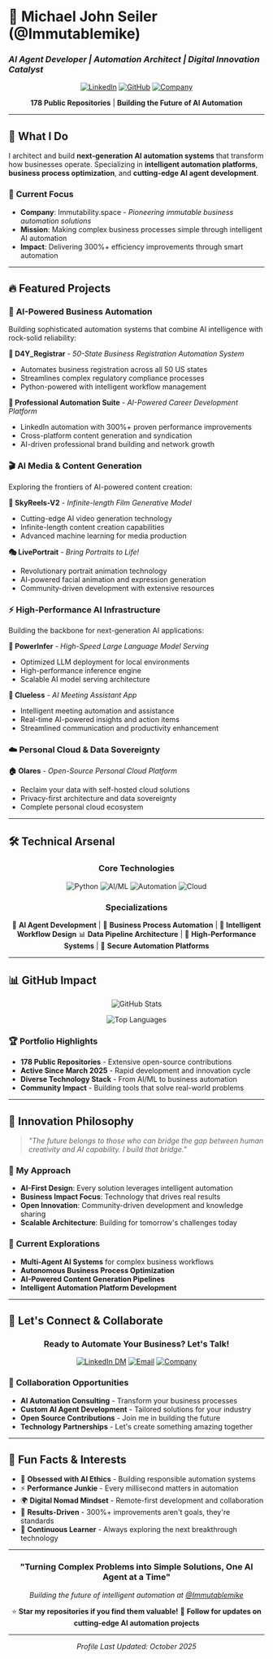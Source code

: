 # 🚀 **Michael John Seiler** (@Immutablemike)
### *AI Agent Developer | Automation Architect | Digital Innovation Catalyst*

<div align="center">

[![LinkedIn](https://img.shields.io/badge/LinkedIn-michaeljohnseiler-0077B5?style=for-the-badge&logo=linkedin&logoColor=white)](https://www.linkedin.com/in/michaeljohnseiler/)
[![GitHub](https://img.shields.io/badge/GitHub-Immutablemike-181717?style=for-the-badge&logo=github&logoColor=white)](https://github.com/Immutablemike)
[![Company](https://img.shields.io/badge/Company-Immutability.space-FF6B6B?style=for-the-badge&logo=rocket&logoColor=white)](https://immutability.space)

**178 Public Repositories** | **Building the Future of AI Automation**

</div>

---

## 🎯 **What I Do**

I architect and build **next-generation AI automation systems** that transform how businesses operate. Specializing in **intelligent automation platforms**, **business process optimization**, and **cutting-edge AI agent development**.

### 🏢 **Current Focus**
- **Company**: Immutability.space - *Pioneering immutable business automation solutions*
- **Mission**: Making complex business processes simple through intelligent AI automation
- **Impact**: Delivering 300%+ efficiency improvements through smart automation

---

## 🔥 **Featured Projects**

### 🤖 **AI-Powered Business Automation**
Building sophisticated automation systems that combine AI intelligence with rock-solid reliability:

**🎯 D4Y_Registrar** - *50-State Business Registration Automation System*
- Automates business registration across all 50 US states
- Streamlines complex regulatory compliance processes
- Python-powered with intelligent workflow management

**🧠 Professional Automation Suite** - *AI-Powered Career Development Platform*
- LinkedIn automation with 300%+ proven performance improvements
- Cross-platform content generation and syndication
- AI-driven professional brand building and network growth

### 🎬 **AI Media & Content Generation**
Exploring the frontiers of AI-powered content creation:

**🎥 SkyReels-V2** - *Infinite-length Film Generative Model*
- Cutting-edge AI video generation technology
- Infinite-length content creation capabilities
- Advanced machine learning for media production

**🎭 LivePortrait** - *Bring Portraits to Life!*
- Revolutionary portrait animation technology
- AI-powered facial animation and expression generation
- Community-driven development with extensive resources

### ⚡ **High-Performance AI Infrastructure**
Building the backbone for next-generation AI applications:

**🚀 PowerInfer** - *High-Speed Large Language Model Serving*
- Optimized LLM deployment for local environments
- High-performance inference engine
- Scalable AI model serving architecture

**🤖 Clueless** - *AI Meeting Assistant App*
- Intelligent meeting automation and assistance
- Real-time AI-powered insights and action items
- Streamlined communication and productivity enhancement

### ☁️ **Personal Cloud & Data Sovereignty**
**🏠 Olares** - *Open-Source Personal Cloud Platform*
- Reclaim your data with self-hosted cloud solutions
- Privacy-first architecture and data sovereignty
- Complete personal cloud ecosystem

---

## 🛠️ **Technical Arsenal**

<div align="center">

### **Core Technologies**
![Python](https://img.shields.io/badge/Python-Expert-3776AB?style=flat-square&logo=python&logoColor=white)
![AI/ML](https://img.shields.io/badge/AI/ML-Advanced-FF6F00?style=flat-square&logo=tensorflow&logoColor=white)
![Automation](https://img.shields.io/badge/Automation-Expert-00C853?style=flat-square&logo=zapier&logoColor=white)
![Cloud](https://img.shields.io/badge/Cloud-Advanced-4285F4?style=flat-square&logo=googlecloud&logoColor=white)

### **Specializations**
🤖 **AI Agent Development** | 🔄 **Business Process Automation** | 🎯 **Intelligent Workflow Design**
📊 **Data Pipeline Architecture** | 🚀 **High-Performance Systems** | 🔐 **Secure Automation Platforms**

</div>

---

## 📊 **GitHub Impact**

<div align="center">

![GitHub Stats](https://github-readme-stats.vercel.app/api?username=Immutablemike&show_icons=true&theme=radical&hide_border=true&bg_color=0D1117&title_color=F85D7F&icon_color=F85D7F&text_color=FFFFFF)

![Top Languages](https://github-readme-stats.vercel.app/api/top-langs/?username=Immutablemike&layout=compact&theme=radical&hide_border=true&bg_color=0D1117&title_color=F85D7F&text_color=FFFFFF)

</div>

### 🏆 **Portfolio Highlights**
- **178 Public Repositories** - Extensive open-source contributions
- **Active Since March 2025** - Rapid development and innovation cycle
- **Diverse Technology Stack** - From AI/ML to business automation
- **Community Impact** - Building tools that solve real-world problems

---

## 🌟 **Innovation Philosophy**

> *"The future belongs to those who can bridge the gap between human creativity and AI capability. I build that bridge."*

### 🎯 **My Approach**
- **AI-First Design**: Every solution leverages intelligent automation
- **Business Impact Focus**: Technology that drives real results
- **Open Innovation**: Community-driven development and knowledge sharing
- **Scalable Architecture**: Building for tomorrow's challenges today

### 🚀 **Current Explorations**
- **Multi-Agent AI Systems** for complex business workflows
- **Autonomous Business Process Optimization** 
- **AI-Powered Content Generation Pipelines**
- **Intelligent Automation Platform Development**

---

## 🔗 **Let's Connect & Collaborate**

<div align="center">

### **Ready to Automate Your Business? Let's Talk!**

[![LinkedIn DM](https://img.shields.io/badge/LinkedIn_DM-Let's_Connect-0077B5?style=for-the-badge&logo=linkedin&logoColor=white)](https://www.linkedin.com/in/michaeljohnseiler/)
[![Email](https://img.shields.io/badge/Email-Business_Inquiry-D14836?style=for-the-badge&logo=gmail&logoColor=white)](mailto:contact@immutability.space)
[![Company](https://img.shields.io/badge/Visit-Immutability.space-FF6B6B?style=for-the-badge&logo=rocket&logoColor=white)](https://immutability.space)

</div>

### 🤝 **Collaboration Opportunities**
- **AI Automation Consulting** - Transform your business processes
- **Custom AI Agent Development** - Tailored solutions for your industry
- **Open Source Contributions** - Join me in building the future
- **Technology Partnerships** - Let's create something amazing together

---

## 🎲 **Fun Facts & Interests**

- 🧠 **Obsessed with AI Ethics** - Building responsible automation systems
- ⚡ **Performance Junkie** - Every millisecond matters in automation
- 🌍 **Digital Nomad Mindset** - Remote-first development and collaboration
- 🎯 **Results-Driven** - 300%+ improvements aren't goals, they're standards
- 🔬 **Continuous Learner** - Always exploring the next breakthrough technology

---

<div align="center">

### **"Turning Complex Problems into Simple Solutions, One AI Agent at a Time"**

*Building the future of intelligent automation at [@Immutablemike](https://github.com/Immutablemike)*

⭐ **Star my repositories if you find them valuable!**
🔔 **Follow for updates on cutting-edge AI automation projects**

---

*Profile Last Updated: October 2025*

</div>